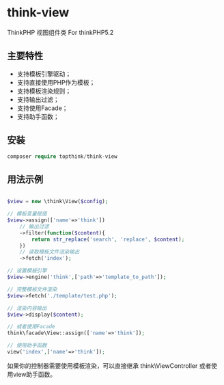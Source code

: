 # think-view

ThinkPHP 视图组件类 For thinkPHP5.2

## 主要特性

- 支持模板引擎驱动；
- 支持直接使用PHP作为模板；
- 支持模板渲染规则；
- 支持输出过滤；
- 支持使用Facade；
- 支持助手函数；

## 安装

~~~php
composer require topthink/think-view
~~~

## 用法示例


~~~php

$view = new \think\View($config);

// 模板变量赋值
$view->assign(['name'=>'think'])
	// 输出过滤
	->filter(function($content){
		return str_replace('search', 'replace', $content);
	})
	// 读取模板文件渲染输出
	->fetch('index');

// 设置模板引擎
$view->engine('think',['path'=>'template_to_path']);

// 完整模板文件渲染
$view->fetch('./template/test.php');

// 渲染内容输出
$view->display($content);

// 或者使用Facade
think\facade\View::assign(['name'=>'think']);

// 使用助手函数
view('index',['name'=>'think']);
~~~

如果你的控制器需要使用模板渲染，可以直接继承 think\ViewController 或者使用view助手函数。